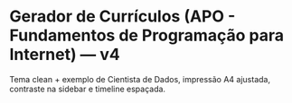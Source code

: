 # Gerador de Currículos (APO - Fundamentos de Programação para Internet) — v4
Tema clean + exemplo de Cientista de Dados, impressão A4 ajustada, contraste na sidebar e timeline espaçada.
